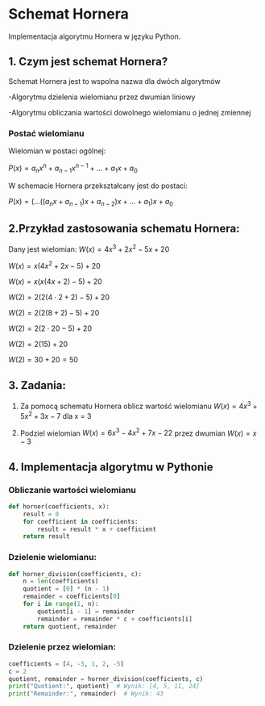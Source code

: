 # Schemat Hornera

Implementacja algorytmu Hornera w języku Python.

## 1. Czym jest schemat Hornera?

Schemat Hornera jest to wspolna nazwa dla dwóch algorytmów

-Algorytmu dzielenia wielomianu przez dwumian liniowy

-Algorytmu obliczania wartości dowolnego wielomianu o jednej zmiennej

### Postać wielomianu

Wielomian w postaci ogólnej:

$`
P(x) = a_n x^n + a_{n-1} x^{n-1} + \dots + a_1 x + a_0
`$

W schemacie Hornera przekształcany jest do postaci:

$P(x) = (\dots((a_n x + a_{n-1})x + a_{n-2})x + \dots + a_1)x + a_0$

## 2.Przykład zastosowania schematu Hornera:
Dany jest wielomian: $W\left( x \right)=4x^{3}+2x^{2}-5x+20$

$W\left( x \right) = x\left(  4x^{2}+2x-5\right)+20$

$W\left( x \right) = x\left(  x\left( 4x+2 \right)-5\right)+20$

$W\left( 2 \right) = 2\left(  2\left( 4\cdot 2+2 \right)-5\right)+20$

$W\left( 2 \right) = 2\left(  2\left( 8+2 \right)-5\right)+20$

$W\left( 2 \right) = 2\left(  2\cdot20-5\right)+20$

$W\left( 2 \right) = 2\left(  15\right)+20$

$W\left( 2 \right) = 30+20=50$

## 3. Zadania:

1. Za pomocą schematu Hornera oblicz wartość wielomianu $W\left( x \right)=4x^{3}+5x^{2}+3x-7$ dla x = 3

2. Podziel wielomian $W\left( x \right)=6x^{3}-4x^{2}+7x-22$ przez dwumian $W\left( x \right)=x-3$

## 4. Implementacja algorytmu w Pythonie

### Obliczanie wartości wielomianu

```python
def horner(coefficients, x):
    result = 0
    for coefficient in coefficients:
        result = result * x + coefficient
    return result
```
### Dzielenie wielomianu:

```python
def horner_division(coefficients, c):
    n = len(coefficients)
    quotient = [0] * (n - 1)
    remainder = coefficients[0]
    for i in range(1, n):
        quotient[i - 1] = remainder
        remainder = remainder * c + coefficients[i]
    return quotient, remainder
```
### Dzielenie przez wielomian:
```python
coefficients = [4, -3, 1, 2, -5]
c = 2
quotient, remainder = horner_division(coefficients, c)
print("Quotient:", quotient)  # Wynik: [4, 5, 11, 24]
print("Remainder:", remainder)  # Wynik: 43

